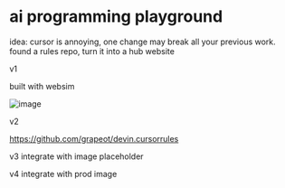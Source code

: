 # ai programming playground


idea: cursor is annoying, one change may break all your previous work.  found a rules repo, turn it into  a hub website




v1

built with websim

![image](https://github.com/user-attachments/assets/c9b90b59-8116-42be-9389-ffd6fb7dfeec)



v2

https://github.com/grapeot/devin.cursorrules


v3 integrate with image placeholder


v4 integrate with prod image
